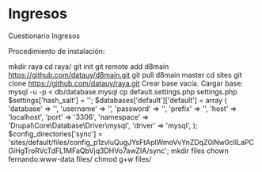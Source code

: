 # Ingresos
Cuestionario Ingresos

Procedimiento de instalación:

mkdir raya
cd raya/
git init
git remote add d8main https://github.com/datauy/d8main.git
git pull d8main master
cd sites
git clone https://github.com/datauy/raya.git
Crear base vacía.
Cargar base:
mysql -u <usuario mysql> -p <nombre base> < db/database.mysql
cp default.settings.php settings.php
$settings['hash_salt'] = '';
$databases['default']['default'] = array (
  'database' => '',
  'username' => '’,
  'password' => '',
  'prefix' => '',
  'host' => 'localhost',
  'port' => '3306',
  'namespace' => 'Drupal\\Core\\Database\\Driver\\mysql',
  'driver' => 'mysql',
);
$config_directories['sync'] = 'sites/default/files/config_p1zvluQugJYsFtAplWmoVvYnZDqZ0iNw0cIILaPCGiHgTroRVcTdFL1MFaQbVjq3DHVo7awZIA/sync';
mkdir files
chown fernando:www-data files/
chmod g+w files/
